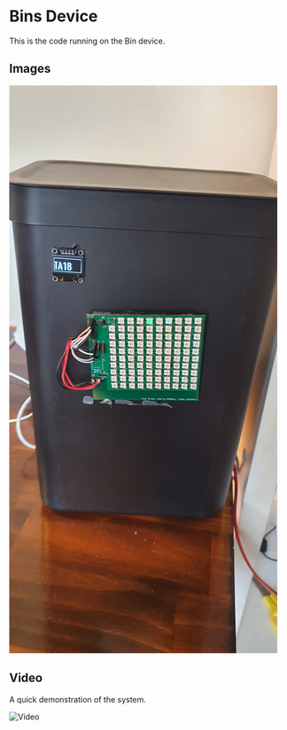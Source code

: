 # Bins Device
This is the code running on the Bin device.

## Images
![Main Image](wiki/main.jpg)

## Video
A quick demonstration of the system.

![Video](wiki/video.gif)
